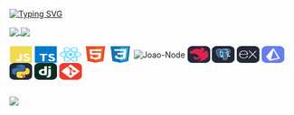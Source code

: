 

[![Typing SVG](https://readme-typing-svg.demolab.com?font=Fira+Code&weight=600&size=32&pause=1000&color=17C2DA&&vCenter=true&width=1000&lines=Olá+meu+nome+é+Iarley+Lopes+!🙂)](https://git.io/typing-svg)

<a href="https://github.com/anuraghazra/github-readme-stats">
  <img height=200 align="center" src="https://github-readme-stats.vercel.app/api?username=iarley1&theme=radical" />
</a>
<a href="https://github.com/anuraghazra/convoychat">
  <img height=200 align="center" src="https://github-readme-stats.vercel.app/api/top-langs?username=iarley1&layout=compact&langs_count=8&card_width=320&theme=radical" />
</a>

<div style="display: inline_block"><br>
  <img align="center" alt="Joao-Js" height="30" width="40" src="https://raw.githubusercontent.com/devicons/devicon/master/icons/javascript/javascript-plain.svg">
  <img align="center" alt="Joao-Ts" height="30" width="40" src="https://raw.githubusercontent.com/devicons/devicon/master/icons/typescript/typescript-plain.svg">
  <img align="center" alt="Joao-React" height="30" width="40" src="https://raw.githubusercontent.com/devicons/devicon/master/icons/react/react-original.svg">
  <img align="center" alt="Joao-HTML" height="30" width="40" src="https://raw.githubusercontent.com/devicons/devicon/master/icons/html5/html5-original.svg">
  <img align="center" alt="Joao-CSS" height="30" width="40" src="https://raw.githubusercontent.com/devicons/devicon/master/icons/css3/css3-original.svg">
  <img align="center" alt="Joao-Node" height="30" width="40" src="https://cdn.jsdelivr.net/gh/devicons/devicon/icons/nodejs/nodejs-original.svg" >
  <img align="center" alt="Joao-Node" height="30" width="40" src="https://github.com/tandpfun/skill-icons/blob/main/icons/NestJS-Dark.svg" >
  <img align="center" alt="Joao-Node" height="30" width="40" src="https://github.com/tandpfun/skill-icons/blob/main/icons/PostgreSQL-Dark.svg" >
  <img align="center" alt="Joao-Node" height="30" width="40" src="https://github.com/tandpfun/skill-icons/blob/main/icons/ExpressJS-Dark.svg" >
  <img align="center" alt="Joao-Node" height="30" width="40" src="https://github.com/tandpfun/skill-icons/blob/main/icons/Prisma.svg" >
  <img align="center" alt="Joao-Node" height="30" width="40" src="https://github.com/tandpfun/skill-icons/blob/main/icons/Python-Dark.svg" >
  <img align="center" alt="Joao-Node" height="30" width="40" src="https://github.com/tandpfun/skill-icons/blob/main/icons/Django.svg" >
  <img align="center" alt="Joao-Node" height="30" width="40" src="https://github.com/tandpfun/skill-icons/blob/main/icons/Git.svg" >
  
  
</div>

##
<a href="https://www.linkedin.com/in/iarley-lopes-b19100246/" target="_blank"><img src="https://img.shields.io/badge/-LinkedIn-%230077B5?style=for-the-badge&logo=linkedin&logoColor=white" target="_blank"></a>

